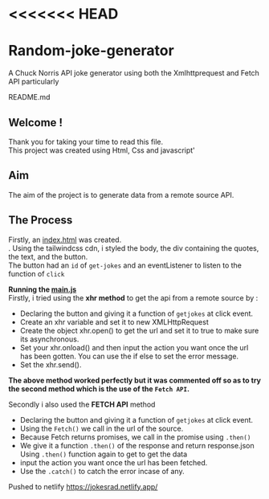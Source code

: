 <<<<<<< HEAD
=======
# Random-joke-generator
A Chuck Norris API joke generator using both the Xmlhttprequest and Fetch API particularly<br>

README.md
## Welcome !

Thank you for taking your time to read this file.<br>
This project was created using Html, Css and javascript'

## Aim
The aim of the project is to generate data from a remote source API.

## The Process
Firstly, an <a href="index.html">index.html</a> was created. <br>.
Using the tailwindcss cdn, i styled the body, the div containing the quotes, the text, and the button.<br>
The button had an `id` of `get-jokes` and an eventListener to listen to the function of `click`<br>

**Running the <a href="main.js">main.js</a>**<br>
Firstly, i tried using the **xhr method** to get the api from a remote source by :<br>
- Declaring the button and giving it a function of `getjokes` at click event.
- Create an xhr variable and set it to new XMLHttpRequest
- Create the object xhr.open() to get the url and set it to true to make sure its asynchronous.
- Set your xhr.onload() and then input the action you want once the url has been gotten. You can use the if else to set the error message.
- Set the xhr.send().

**The above method worked perfectly but it was commented off so as to try the second method which is the use of the `Fetch API`.**

Secondly i also used the **FETCH API** method
- Declaring the button and giving it a function of `getjokes` at click event.
- Using the `Fetch()` we call in the url of the source.
- Because Fetch returns promises, we call in the promise using `.then()`
- We give it a function `.then()` of the response and return response.json
Using `.then()` function again to get to get the data
- input the action you want once the url has been fetched.
- Use the `.catch()` to catch the error incase of any.

Pushed to netlify
https://jokesrad.netlify.app/
